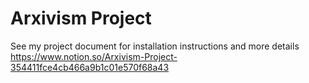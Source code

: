 # Arxivism Project

See my project document for installation instructions and more details https://www.notion.so/Arxivism-Project-354411fce4cb466a9b1c01e570f68a43
